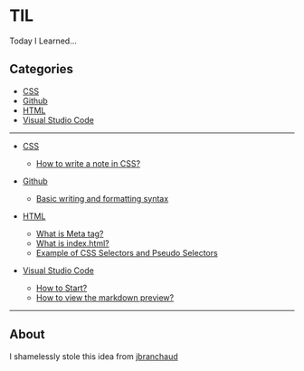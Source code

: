 # TIL

Today I Learned...

## Categories

- [CSS](https://github.com/jessicajc1003/til#css)
- [Github](https://github.com/jessicajc1003/til#github)
- [HTML](https://github.com/jessicajc1003/til#html)
- [Visual Studio Code](https://github.com/jessicajc1003/til#vscode)

---

- [CSS](https://github.com/jessicajc1003/til/tree/master/css)

  - [How to write a note in CSS?](https://github.com/jessicajc1003/til/blob/master/css/tip.md)

- [Github](https://github.com/jessicajc1003/til/tree/master/github)

  - [Basic writing and formatting syntax](https://github.com/jessicajc1003/til/blob/master/github/cheatsheet.md)

- [HTML](https://github.com/jessicajc1003/til/tree/master/html)

  - [What is Meta tag?](https://github.com/jessicajc1003/til/blob/master/html/meta_tag.md)
  - [What is index.html?](https://github.com/jessicajc1003/til/blob/master/html/format.md)
  - [Example of CSS Selectors and Pseudo Selectors](https://github.com/jessicajc1003/til/blob/master/html/index.html)

- [Visual Studio Code](https://github.com/jessicajc1003/til/tree/master/vscode)

  - [How to Start?](https://github.com/jessicajc1003/til/blob/master/vscode/how-to-start.md)
  - [How to view the markdown preview?](https://github.com/jessicajc1003/til/blob/master/vscode/mark-down-preview.md)

---

## About

I shamelessly stole this idea from [jbranchaud](https://github.com/jbranchaud/til)
